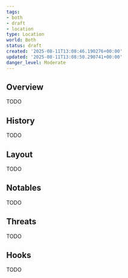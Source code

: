 ```yaml
---
tags:
- both
- draft
- location
type: Location
world: Both
status: draft
created: '2025-08-11T13:08:46.190276+00:00'
updated: '2025-08-11T13:08:50.290741+00:00'
danger_level: Moderate
---
```



## Overview

TODO
## History

TODO
## Layout

TODO
## Notables

TODO
## Threats

TODO
## Hooks

TODO
